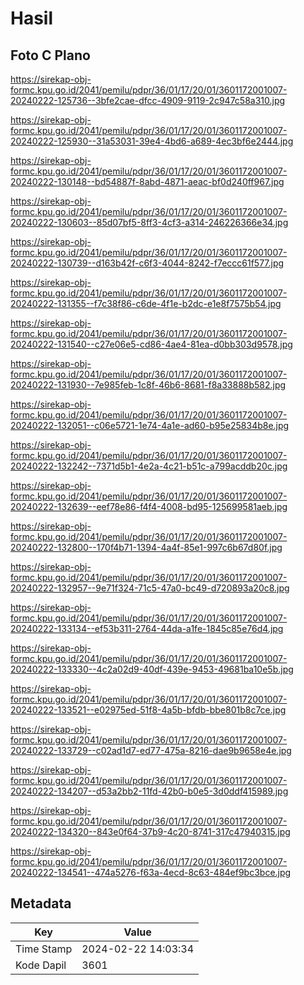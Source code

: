 # Hasil

## Foto C Plano

https://sirekap-obj-formc.kpu.go.id/2041/pemilu/pdpr/36/01/17/20/01/3601172001007-20240222-125736--3bfe2cae-dfcc-4909-9119-2c947c58a310.jpg

https://sirekap-obj-formc.kpu.go.id/2041/pemilu/pdpr/36/01/17/20/01/3601172001007-20240222-125930--31a53031-39e4-4bd6-a689-4ec3bf6e2444.jpg

https://sirekap-obj-formc.kpu.go.id/2041/pemilu/pdpr/36/01/17/20/01/3601172001007-20240222-130148--bd54887f-8abd-4871-aeac-bf0d240ff967.jpg

https://sirekap-obj-formc.kpu.go.id/2041/pemilu/pdpr/36/01/17/20/01/3601172001007-20240222-130603--85d07bf5-8ff3-4cf3-a314-246226366e34.jpg

https://sirekap-obj-formc.kpu.go.id/2041/pemilu/pdpr/36/01/17/20/01/3601172001007-20240222-130739--d163b42f-c6f3-4044-8242-f7eccc61f577.jpg

https://sirekap-obj-formc.kpu.go.id/2041/pemilu/pdpr/36/01/17/20/01/3601172001007-20240222-131355--f7c38f86-c6de-4f1e-b2dc-e1e8f7575b54.jpg

https://sirekap-obj-formc.kpu.go.id/2041/pemilu/pdpr/36/01/17/20/01/3601172001007-20240222-131540--c27e06e5-cd86-4ae4-81ea-d0bb303d9578.jpg

https://sirekap-obj-formc.kpu.go.id/2041/pemilu/pdpr/36/01/17/20/01/3601172001007-20240222-131930--7e985feb-1c8f-46b6-8681-f8a33888b582.jpg

https://sirekap-obj-formc.kpu.go.id/2041/pemilu/pdpr/36/01/17/20/01/3601172001007-20240222-132051--c06e5721-1e74-4a1e-ad60-b95e25834b8e.jpg

https://sirekap-obj-formc.kpu.go.id/2041/pemilu/pdpr/36/01/17/20/01/3601172001007-20240222-132242--7371d5b1-4e2a-4c21-b51c-a799acddb20c.jpg

https://sirekap-obj-formc.kpu.go.id/2041/pemilu/pdpr/36/01/17/20/01/3601172001007-20240222-132639--eef78e86-f4f4-4008-bd95-125699581aeb.jpg

https://sirekap-obj-formc.kpu.go.id/2041/pemilu/pdpr/36/01/17/20/01/3601172001007-20240222-132800--170f4b71-1394-4a4f-85e1-997c6b67d80f.jpg

https://sirekap-obj-formc.kpu.go.id/2041/pemilu/pdpr/36/01/17/20/01/3601172001007-20240222-132957--9e71f324-71c5-47a0-bc49-d720893a20c8.jpg

https://sirekap-obj-formc.kpu.go.id/2041/pemilu/pdpr/36/01/17/20/01/3601172001007-20240222-133134--ef53b311-2764-44da-a1fe-1845c85e76d4.jpg

https://sirekap-obj-formc.kpu.go.id/2041/pemilu/pdpr/36/01/17/20/01/3601172001007-20240222-133330--4c2a02d9-40df-439e-9453-49681ba10e5b.jpg

https://sirekap-obj-formc.kpu.go.id/2041/pemilu/pdpr/36/01/17/20/01/3601172001007-20240222-133521--e02975ed-51f8-4a5b-bfdb-bbe801b8c7ce.jpg

https://sirekap-obj-formc.kpu.go.id/2041/pemilu/pdpr/36/01/17/20/01/3601172001007-20240222-133729--c02ad1d7-ed77-475a-8216-dae9b9658e4e.jpg

https://sirekap-obj-formc.kpu.go.id/2041/pemilu/pdpr/36/01/17/20/01/3601172001007-20240222-134207--d53a2bb2-11fd-42b0-b0e5-3d0ddf415989.jpg

https://sirekap-obj-formc.kpu.go.id/2041/pemilu/pdpr/36/01/17/20/01/3601172001007-20240222-134320--843e0f64-37b9-4c20-8741-317c47940315.jpg

https://sirekap-obj-formc.kpu.go.id/2041/pemilu/pdpr/36/01/17/20/01/3601172001007-20240222-134541--474a5276-f63a-4ecd-8c63-484ef9bc3bce.jpg


## Metadata

| Key        | Value               |
| ---------- | ------------------- |
| Time Stamp | 2024-02-22 14:03:34 |
| Kode Dapil | 3601                |



